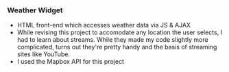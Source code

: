 <h3>Weather Widget</h3>
<ul>
<li>HTML front-end which accesses weather data via JS & AJAX</li>
<li>While revising this project to accomodate any location the user selects, I had to learn about streams. While they made my code slightly more complicated, turns out they're pretty handy and the basis of streaming sites like YouTube.</li>
<li>I used the Mapbox API for this project</li>
</ul>
